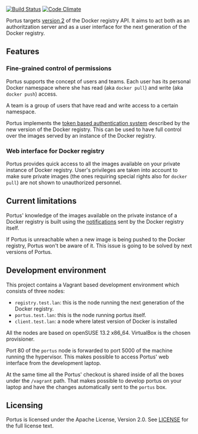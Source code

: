 [![Build Status](https://travis-ci.org/SUSE/Portus.svg?branch=master)](https://travis-ci.org/SUSE/Portus)
[![Code Climate](https://codeclimate.com/github/SUSE/Portus/badges/gpa.svg)](https://codeclimate.com/github/SUSE/Portus)

Portus targets [version 2](https://github.com/docker/distribution/blob/master/docs/spec/api.md)
of the Docker registry API. It aims to act both as
an authoritzation server and as a user interface for the next generation of the
Docker registry.

## Features

### Fine-grained control of permissions

Portus supports the concept of users and teams. Each user has its personal Docker namespace where she has read (aka `docker pull`) and write (aka `docker push`) access.

A team is a group of users that have read and write access to a certain namespace.

Portus implements the [token based authentication system](https://github.com/docker/distribution/blob/master/docs/spec/auth/token.md)
described by the new version of the Docker registry. This can be used to have full control over the images served by an instance of the Docker registry.

### Web interface for Docker registry

Portus provides quick access to all the images available on your private instance of Docker registry. User's privileges are taken into account to make sure private images (the ones requiring special rights also for `docker pull`) are not shown to unauthorized personnel.

## Current limitations

Portus' knowledge of the images available on the private instance of a Docker registry is built using the [notifications](https://github.com/docker/distribution/blob/master/docs/notifications.md) sent by the Docker registry itself.

If Portus is unreachable when a new image is being pushed to the Docker registry, Portus won't be aware of it. This issue is going to be solved by next versions of Portus.

## Development environment

This project contains a Vagrant based development environment which consists of
three nodes:

  * `registry.test.lan`: this is the node running the next generation of the
    Docker registry.
  * `portus.test.lan`: this is the node running portus itself.
  * `client.test.lan`: a node where latest version of Docker is installed

All the nodes are based on openSUSE 13.2 x86_64. VirtualBox is the chosen
provisioner.

Port 80 of the `portus` node is forwarded to port 5000 of the machine running
the hypervisor. This makes possible to access Portus' web interface from the
development laptop.

At the same time all the Portus' checkout is shared inside of all the boxes
under the `/vagrant` path. That makes possible to develop portus on your laptop
and have the changes automatically sent to the `portus` box.

## Licensing

Portus is licensed under the Apache License, Version 2.0. See
[LICENSE](https://github.com/SUSE/Portus/blob/master/LICENSE) for the full
license text.
